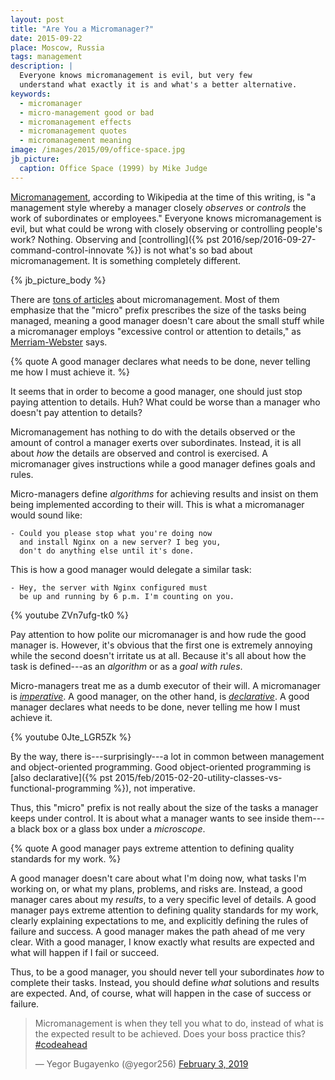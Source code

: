```yaml
---
layout: post
title: "Are You a Micromanager?"
date: 2015-09-22
place: Moscow, Russia
tags: management
description: |
  Everyone knows micromanagement is evil, but very few
  understand what exactly it is and what's a better alternative.
keywords:
  - micromanager
  - micro-management good or bad
  - micromanagement effects
  - micromanagement quotes
  - micromanagement meaning
image: /images/2015/09/office-space.jpg
jb_picture:
  caption: Office Space (1999) by Mike Judge
---
```


[Micromanagement](https://en.wikipedia.org/wiki/Micromanagement),
according to Wikipedia at the time of this writing, is "a management style
whereby a manager closely _observes_ or _controls_ the work of subordinates
or employees." Everyone knows micromanagement is evil, but what
could be wrong with closely observing or controlling people's work? Nothing.
Observing and
[controlling]({% pst 2016/sep/2016-09-27-command-control-innovate %})
is not what's so bad about micromanagement. It
is something completely different.

<!--more-->

{% jb_picture_body %}

There are [tons of articles](https://www.google.com/search?q=micromanagement)
about micromanagement. Most of them emphasize that the "micro" prefix prescribes
the size of the tasks being managed, meaning a good manager doesn't care
about the small stuff while a micromanager employs
"excessive control or attention to details," as
[Merriam-Webster](http://www.merriam-webster.com/dictionary/micromanage) says.

{% quote A good manager declares what needs to be done, never telling me how I must achieve it. %}

It seems that in order to become a good manager, one should just
stop paying attention to details. Huh?
What could be worse than a manager who doesn't pay attention to details?

Micromanagement has nothing to do with the details observed or the amount
of control a manager exerts over subordinates. Instead, it is all about
_how_ the details are observed and control is exercised. A micromanager
gives instructions while a good manager defines goals and rules.

Micro-managers define _algorithms_ for achieving results and insist
on them being implemented according to their will. This is what
a micromanager would sound like:

```text
- Could you please stop what you're doing now
  and install Nginx on a new server? I beg you,
  don't do anything else until it's done.
```

This is how a good manager would delegate a similar task:

```text
- Hey, the server with Nginx configured must
  be up and running by 6 p.m. I'm counting on you.
```

{% youtube ZVn7ufg-tk0 %}

Pay attention to how polite our micromanager is and how rude the good manager is.
However, it's obvious that the first one is extremely annoying while
the second doesn't irritate us at all. Because it's all about how
the task is defined---as an _algorithm_ or as a _goal with rules_.

Micro-managers treat me as a dumb executor of their will. A micromanager
is [_imperative_](https://en.wikipedia.org/wiki/Imperative_programming).
A good manager, on the other hand, is
[_declarative_](https://en.wikipedia.org/wiki/Declarative_programming). A good manager
declares what needs to be done, never telling me how I must achieve it.

{% youtube 0Jte_LGR5Zk %}

By the way, there is---surprisingly---a lot in common between management and
object-oriented programming. Good object-oriented programming is
[also declarative]({% pst 2015/feb/2015-02-20-utility-classes-vs-functional-programming %}),
not imperative.

Thus, this "micro" prefix is not really about the size of the tasks a manager
keeps under control. It is about what a manager wants to see
inside them---a black box or a glass box under a _microscope_.

{% quote A good manager pays extreme attention to defining quality standards for my work. %}

A good manager doesn't care about what I'm doing now, what tasks I'm working on,
or what my plans, problems, and risks are. Instead, a good manager cares about my
_results_, to a very specific level of details. A good manager pays extreme
attention to defining quality standards for my work, clearly explaining
expectations to me, and explicitly defining the rules of failure and success. A good
manager makes the path ahead of me very clear. With a good manager, I know
exactly what results are expected and what will happen if I fail or
succeed.

Thus, to be a good manager, you should never tell your subordinates _how_
to complete their tasks. Instead, you should define _what_ solutions and results
are expected. And, of course, what will happen in the case of success or failure.

<blockquote class="twitter-tweet" data-lang="en"><p lang="en" dir="ltr">Micromanagement is when they tell you what to do, instead of what is the expected result to be achieved. Does your boss practice this? <a href="https://twitter.com/hashtag/codeahead?src=hash&amp;ref_src=twsrc%5Etfw">#codeahead</a></p>&mdash; Yegor Bugayenko (@yegor256) <a href="https://twitter.com/yegor256/status/1091958080139595776?ref_src=twsrc%5Etfw">February 3, 2019</a></blockquote>
<script async src="https://platform.twitter.com/widgets.js" charset="utf-8"></script>
